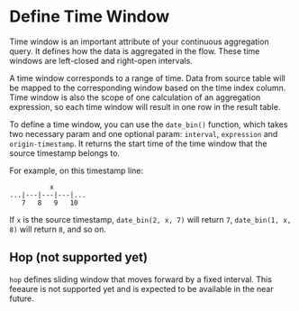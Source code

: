 # Define Time Window

Time window is an important attribute of your continuous aggregation query. It defines how the data is aggregated in the flow.
These time windows are left-closed and right-open intervals.

A time window corresponds to a range of time. Data from source table will be mapped to the corresponding window based on the time index column. Time window is also the scope of one calculation of an aggregation expression, so each time window will result in one row in the result table.

To define a time window, you can use the `date_bin()` function, which takes two necessary param and one optional param: `interval`, `expression` and `origin-timestamp`. It returns the start time of the time window that the source timestamp belongs to.

For example, on this timestamp line:
```
          x
...|---|---|---|...
   7   8   9   10
```

If `x` is the source timestamp, `date_bin(2, x, 7)` will return `7`, `date_bin(1, x, 8)` will return `8`, and so on.

## Hop (not supported yet)

`hop` defines sliding window that moves forward by a fixed interval. This feeaure is not supported yet and is expected to be available in the near future.
